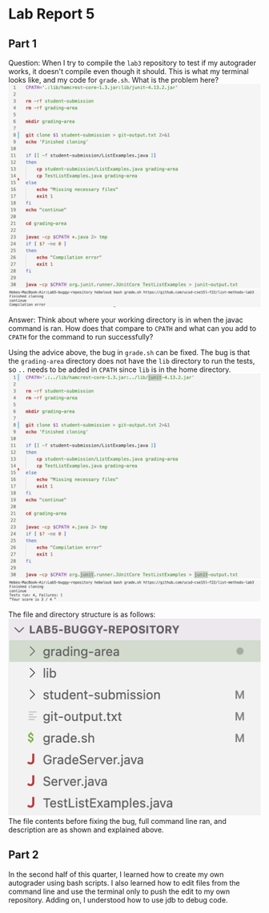# Lab Report 5
## Part 1

Question: When I try to compile the `lab3` repository to test if my autograder works, it doesn't compile even though it should. This is what my terminal looks like, and my code for `grade.sh`. What is the problem here? 
![Image](CSE15L-Lab5-Q1.1.png)
![Image](CSE15L-Lab5-Q1.2.png)

Answer: Think about where your working directory is in when the javac command is ran. How does that compare to `CPATH` and what can you add to `CPATH` for the command to run successfully? 

Using the advice above, the bug in `grade.sh` can be fixed. The bug is that the `grading-area` directory does not have the `lib` directory to run the tests, so `..` needs to be added in `CPATH` since `lib` is in the home directory.
![Image](CSE15L-Lab5-Q1.3.png)
![Image](CSE15L-Lab5-Q1.4.png)

The file and directory structure is as follows:  
![Image](CSE15L-Lab5-Q1.5.png)  
The file contents before fixing the bug, full command line ran, and description are as shown and explained above.

## Part 2
In the second half of this quarter, I learned how to create my own autograder using bash scripts. I also learned how to edit files from the command line and use the terminal only to push the edit to my own repository. Adding on, I understood how to use jdb to debug code. 
